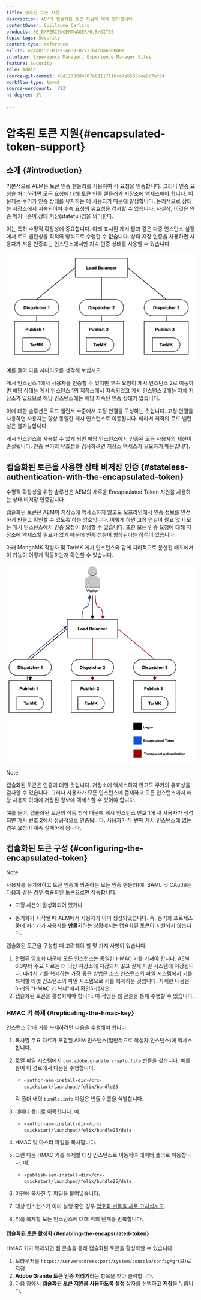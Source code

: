 ```yaml
---
title: 압축된 토큰 지원
description: AEM의 캡슐화된 토큰 지원에 대해 알아봅니다.
contentOwner: Guillaume Carlino
products: SG_EXPERIENCEMANAGER/6.5/SITES
topic-tags: Security
content-type: reference
exl-id: e24d815c-83e2-4639-8273-b4c0a6bb008a
solution: Experience Manager, Experience Manager Sites
feature: Security
role: Admin
source-git-commit: 48d12388d4707e61117116ca7eb533cea8c7ef34
workflow-type: tm+mt
source-wordcount: '793'
ht-degree: 1%

---
```


# 압축된 토큰 지원{#encapsulated-token-support}

## 소개 {#introduction}

기본적으로 AEM은 토큰 인증 핸들러를 사용하여 각 요청을 인증합니다. 그러나 인증 요청을 처리하려면 모든 요청에 대해 토큰 인증 핸들러가 저장소에 액세스해야 합니다. 이 문제는 쿠키가 인증 상태를 유지하는 데 사용되기 때문에 발생합니다. 논리적으로 상태는 저장소에서 지속되어야 후속 요청의 유효성을 검사할 수 있습니다. 사실상, 이것은 인증 메커니즘이 상태 저장(stateful)임을 의미한다.

이는 특히 수평적 확장성에 중요합니다. 아래 표시된 게시 팜과 같은 다중 인스턴스 설정에서 로드 밸런싱을 최적의 방식으로 수행할 수 없습니다. 상태 저장 인증을 사용하면 사용자가 처음 인증되는 인스턴스에서만 지속 인증 상태를 사용할 수 있습니다.

![chlimage_1-33](assets/chlimage_1-33a.png)

예를 들어 다음 시나리오를 생각해 보십시오.

게시 인스턴스 1에서 사용자를 인증할 수 있지만 후속 요청이 게시 인스턴스 2로 이동하면 해당 상태는 게시 인스턴스 1의 저장소에서 지속되었고 게시 인스턴스 2에는 자체 저장소가 있으므로 해당 인스턴스에는 해당 지속된 인증 상태가 없습니다.

이에 대한 솔루션은 로드 밸런서 수준에서 고정 연결을 구성하는 것입니다. 고정 연결을 사용하면 사용자는 항상 동일한 게시 인스턴스로 이동됩니다. 따라서 최적의 로드 밸런싱은 불가능합니다.

게시 인스턴스를 사용할 수 없게 되면 해당 인스턴스에서 인증된 모든 사용자의 세션이 손실됩니다. 인증 쿠키의 유효성을 검사하려면 저장소 액세스가 필요하기 때문입니다.

## 캡슐화된 토큰을 사용한 상태 비저장 인증 {#stateless-authentication-with-the-encapsulated-token}

수평적 확장성을 위한 솔루션은 AEM의 새로운 Encapsulated Token 지원을 사용하는 상태 비저장 인증입니다.

캡슐화된 토큰은 AEM이 저장소에 액세스하지 않고도 오프라인에서 인증 정보를 안전하게 만들고 확인할 수 있도록 하는 암호입니다. 이렇게 하면 고정 연결이 필요 없이 모든 게시 인스턴스에서 인증 요청이 발생할 수 있습니다. 또한 모든 인증 요청에 대해 저장소에 액세스할 필요가 없기 때문에 인증 성능이 향상된다는 장점이 있습니다.

아래 MongoMK 작성자 및 TarMK 게시 인스턴스와 함께 지리적으로 분산된 배포에서 이 기능이 어떻게 작동하는지 확인할 수 있습니다.

![chlimage_1-34](assets/chlimage_1-34a.png)

>[!NOTE]
>
>캡슐화된 토큰은 인증에 대한 것입니다. 저장소에 액세스하지 않고도 쿠키의 유효성을 검사할 수 있습니다. 그러나 사용자가 모든 인스턴스에 존재하고 모든 인스턴스에서 해당 사용자 아래에 저장된 정보에 액세스할 수 있어야 합니다.
>
>예를 들어, 캡슐화된 토큰의 작동 방식 때문에 게시 인스턴스 번호 1에 새 사용자가 생성되면 게시 번호 2에서 성공적으로 인증됩니다. 사용자가 두 번째 게시 인스턴스에 없는 경우 요청이 계속 실패하게 됩니다.
>

## 캡슐화된 토큰 구성 {#configuring-the-encapsulated-token}

>[!NOTE]
>사용자를 동기화하고 토큰 인증에 의존하는 모든 인증 핸들러(예: SAML 및 OAuth)는 다음과 같은 경우 캡슐화된 토큰으로만 작동합니다.
>
>* 고정 세션이 활성화되어 있거나
>
>* 동기화가 시작될 때 AEM에서 사용자가 이미 생성되었습니다. 즉, 동기화 프로세스 중에 처리기가 사용자를 **만들기**&#x200B;하는 상황에서는 캡슐화된 토큰이 지원되지 않습니다.

캡슐화된 토큰을 구성할 때 고려해야 할 몇 가지 사항이 있습니다.

1. 관련된 암호화 때문에 모든 인스턴스는 동일한 HMAC 키를 가져야 합니다. AEM 6.3부터 주요 자료는 더 이상 저장소에 저장되지 않고 실제 파일 시스템에 저장됩니다. 따라서 키를 복제하는 가장 좋은 방법은 소스 인스턴스의 파일 시스템에서 키를 복제할 타겟 인스턴스의 파일 시스템으로 키를 복제하는 것입니다. 자세한 내용은 아래의 &quot;HMAC 키 복제&quot;에서 확인하십시오.
1. 캡슐화된 토큰을 활성화해야 합니다. 이 작업은 웹 콘솔을 통해 수행할 수 있습니다.

### HMAC 키 복제 {#replicating-the-hmac-key}

인스턴스 간에 키를 복제하려면 다음을 수행해야 합니다.

1. 복사할 주요 자료가 포함된 AEM 인스턴스(일반적으로 작성자 인스턴스)에 액세스합니다.
1. 로컬 파일 시스템에서 `com.adobe.granite.crypto.file` 번들을 찾습니다. 예를 들어 이 경로에서 다음을 수행합니다.

   * `<author-aem-install-dir>/crx-quickstart/launchpad/felix/bundle25`

   각 폴더 내의 `bundle.info` 파일은 번들 이름을 식별합니다.

1. 데이터 폴더로 이동합니다. 예:

   * `<author-aem-install-dir>/crx-quickstart/launchpad/felix/bundle25/data`

1. HMAC 및 마스터 파일을 복사합니다.
1. 그런 다음 HMAC 키를 복제할 대상 인스턴스로 이동하여 데이터 폴더로 이동합니다. 예:

   * `<publish-aem-install-dir>/crx-quickstart/launchpad/felix/bundle25/data`

1. 이전에 복사한 두 파일을 붙여넣습니다.
1. 대상 인스턴스가 이미 실행 중인 경우 [암호화 번들을 새로 고치십시오](/help/communities/deploy-communities.md#refresh-the-granite-crypto-bundle).

1. 키를 복제할 모든 인스턴스에 대해 위의 단계를 반복합니다.

#### 캡슐화된 토큰 활성화 {#enabling-the-encapsulated-token}

HMAC 키가 복제되면 웹 콘솔을 통해 캡슐화된 토큰을 활성화할 수 있습니다.

1. 브라우저를 `https://serveraddress:port/system/console/configMgr`(으)로 지정
1. **Adobe Granite 토큰 인증 처리기**&#x200B;라는 항목을 찾아 클릭합니다.
1. 다음 창에서 **캡슐화된 토큰 지원을 사용하도록 설정** 상자를 선택하고 **저장**&#x200B;을 누릅니다.

